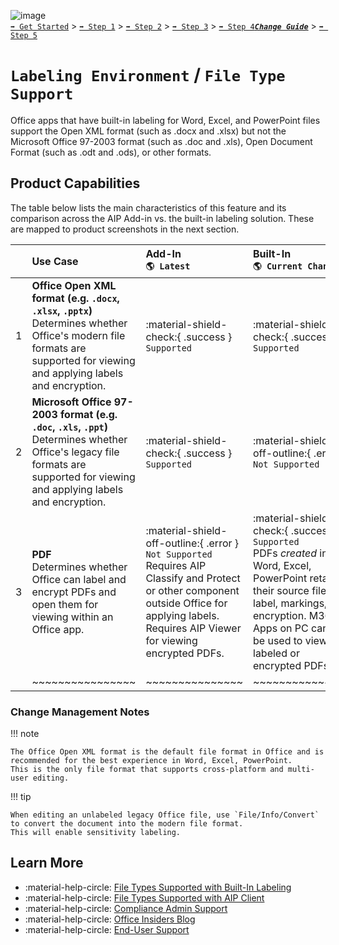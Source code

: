 ![image](https://user-images.githubusercontent.com/43501191/195164735-920ec45a-cd2c-41a1-9d22-6a557ca9ddc3.png)<br>
[`➡️ Get Started`](../../GetStarted.md) > [`➡️ Step 1`](../../AIP2MIPStep1.md) > [`➡️ Step 2`](../../AIP2MIPStep2.md) > [`➡️ Step 3`](../../AIP2MIPStep3.md) > [`➡️ Step 4`](../../AIP2MIPStep4.md)[***`Change Guide`***](../../CompareAIP2MIP.md) > [`➡️ Step 5`](../../AIP2MIPStep5.md)


# `Labeling Environment` / `File Type Support`

Office apps that have built-in labeling for Word, Excel, and PowerPoint files support the Open XML format (such as .docx and .xlsx) but not the Microsoft Office 97-2003 format (such as .doc and .xls), Open Document Format (such as .odt and .ods), or other formats.

## Product Capabilities
The table below lists the main characteristics of this feature and its comparison across the AIP Add-in vs. the built-in labeling solution. These are mapped to product screenshots in the next section. 

|  | Use Case  | Add-In<br>`🌎 Latest`| Built-In<br>`🌎 Current Channel` | 
| :---: | :---- | :---- | :---- | 
| 1 | **Office Open XML format (e.g. `.docx`, `.xlsx`, `.pptx`)** <br>Determines whether Office's modern file formats are supported for viewing and applying labels and encryption. | :material-shield-check:{ .success } `Supported`  |  :material-shield-check:{ .success } `Supported` | 
| 2 | **Microsoft Office 97-2003 format (e.g. `.doc`, `.xls`, `.ppt`)** <br>Determines whether Office's legacy file formats are supported for viewing and applying labels and encryption.  | :material-shield-check:{ .success } `Supported`  |  :material-shield-off-outline:{ .error } `Not Supported` | 
| 3 | **PDF** <br>Determines whether Office can label and encrypt PDFs and open them for viewing within an Office app.  | :material-shield-off-outline:{ .error } `Not Supported` <br>Requires AIP Classify and Protect or other component outside Office for applying labels. Requires AIP Viewer for viewing encrypted PDFs. |  :material-shield-check:{ .success } `Supported`<br>PDFs *created* in Word, Excel, PowerPoint retain their source file's label, markings, encryption. M365 Apps on PC cannot be used to view labeled or encrypted PDFs. | 
|  | ~~~~~~~~~~~~~~~~ | ~~~~~~~~~~~~~~~ | ~~~~~~~~~~~~~~~ | 


### Change Management Notes

!!! note

    The Office Open XML format is the default file format in Office and is recommended for the best experience in Word, Excel, PowerPoint.
    This is the only file format that supports cross-platform and multi-user editing.

!!! tip

    When editing an unlabeled legacy Office file, use `File/Info/Convert` to convert the document into the modern file format. 
    This will enable sensitivity labeling.

## Learn More

- :material-help-circle: [File Types Supported with Built-In Labeling](https://learn.microsoft.com/en-us/microsoft-365/compliance/sensitivity-labels-office-apps?view=o365-worldwide#office-file-types-supported)
- :material-help-circle: [File Types Supported with AIP Client](https://learn.microsoft.com/en-us/azure/information-protection/rms-client/clientv2-admin-guide-file-types)
- :material-help-circle: [Compliance Admin Support](https://learn.microsoft.com/en-us/microsoft-365/compliance/sensitivity-labels-office-apps?view=o365-worldwide#pdf-support)
- :material-help-circle: [Office Insiders Blog](https://insider.office.com/en-us/blog/apply-sensitivity-labels-to-pdfs-created-with-office-apps)
- :material-help-circle: [End-User Support](https://support.microsoft.com/en-gb/topic/create-protected-pdfs-from-office-files-aba7e367-e482-49e7-b746-a385e48d01e4)
